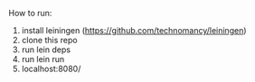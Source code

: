 How to run:
1) install leiningen (https://github.com/technomancy/leiningen)
2) clone this repo
3) run lein deps
4) run lein run
5) localhost:8080/
